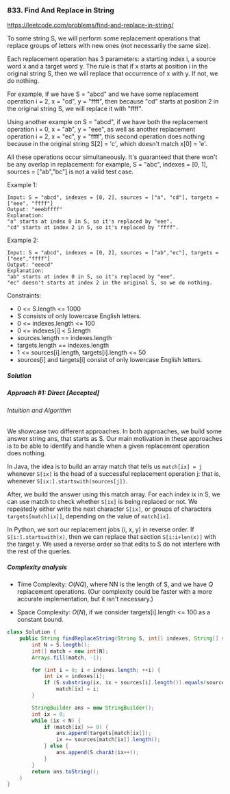 ### 833. Find And Replace in String

https://leetcode.com/problems/find-and-replace-in-string/

To some string S, we will perform some replacement operations that replace groups of letters with new ones (not necessarily the same size).

Each replacement operation has 3 parameters: a starting index i, a source word x and a target word y.  The rule is that if x starts at position i in the original string S, then we will replace that occurrence of x with y.  If not, we do nothing.

For example, if we have S = "abcd" and we have some replacement operation i = 2, x = "cd", y = "ffff", then because "cd" starts at position 2 in the original string S, we will replace it with "ffff".

Using another example on S = "abcd", if we have both the replacement operation i = 0, x = "ab", y = "eee", as well as another replacement operation i = 2, x = "ec", y = "ffff", this second operation does nothing because in the original string S[2] = 'c', which doesn't match x[0] = 'e'.

All these operations occur simultaneously.  It's guaranteed that there won't be any overlap in replacement: for example, S = "abc", indexes = [0, 1], sources = ["ab","bc"] is not a valid test case.

 

Example 1:
```
Input: S = "abcd", indexes = [0, 2], sources = ["a", "cd"], targets = ["eee", "ffff"]
Output: "eeebffff"
Explanation:
"a" starts at index 0 in S, so it's replaced by "eee".
"cd" starts at index 2 in S, so it's replaced by "ffff".
```
Example 2:
```
Input: S = "abcd", indexes = [0, 2], sources = ["ab","ec"], targets = ["eee","ffff"]
Output: "eeecd"
Explanation:
"ab" starts at index 0 in S, so it's replaced by "eee".
"ec" doesn't starts at index 2 in the original S, so we do nothing.
``` 

Constraints:

- 0 <= S.length <= 1000
- S consists of only lowercase English letters.
- 0 <= indexes.length <= 100
- 0 <= indexes[i] < S.length
- sources.length == indexes.length
- targets.length == indexes.length
- 1 <= sources[i].length, targets[i].length <= 50
- sources[i] and targets[i] consist of only lowercase English letters.

##### Solution

##### Approach #1: Direct [Accepted]
###### Intuition and Algorithm

We showcase two different approaches. In both approaches, we build some answer string ans, that starts as S. Our main motivation in these approaches is to be able to identify and handle when a given replacement operation does nothing.

In Java, the idea is to build an array match that tells us `match[ix] = j` whenever `S[ix]` is the head of a successful replacement operation j: that is, whenever `S[ix:].startswith(sources[j])`.

After, we build the answer using this match array. For each index ix in S, we can use match to check whether `S[ix]` is being replaced or not. We repeatedly either write the next character `S[ix]`, or groups of characters `targets[match[ix]]`, depending on the value of `match[ix]`.

In Python, we sort our replacement jobs (i, x, y) in reverse order. If `S[i:].startswith(x)`, then we can replace that section `S[i:i+len(x)]` with the target y. We used a reverse order so that edits to S do not interfere with the rest of the queries.

##### Complexity analysis
- Time Complexity: $O(NQ)$, where NN is the length of S, and we have $Q$ replacement operations. (Our complexity could be faster with a more accurate implementation, but it isn't necessary.)

- Space Complexity: $O(N)$, if we consider targets[i].length <= 100 as a constant bound.

```java
class Solution {
    public String findReplaceString(String S, int[] indexes, String[] sources, String[] targets) {
        int N = S.length();
        int[] match = new int[N];
        Arrays.fill(match, -1);

        for (int i = 0; i < indexes.length; ++i) {
            int ix = indexes[i];
            if (S.substring(ix, ix + sources[i].length()).equals(sources[i]))
                match[ix] = i;
        }

        StringBuilder ans = new StringBuilder();
        int ix = 0;
        while (ix < N) {
            if (match[ix] >= 0) {
                ans.append(targets[match[ix]]);
                ix += sources[match[ix]].length();
            } else {
                ans.append(S.charAt(ix++));
            }
        }
        return ans.toString();
    }
}
```